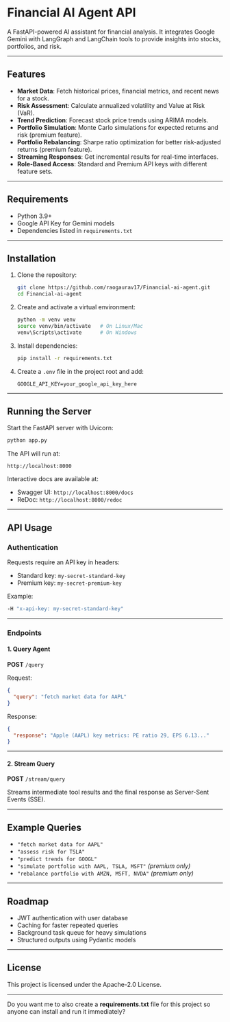 # Financial AI Agent API

A FastAPI-powered AI assistant for financial analysis.
It integrates Google Gemini with LangGraph and LangChain tools to provide insights into stocks, portfolios, and risk.

---

## Features

* **Market Data**: Fetch historical prices, financial metrics, and recent news for a stock.
* **Risk Assessment**: Calculate annualized volatility and Value at Risk (VaR).
* **Trend Prediction**: Forecast stock price trends using ARIMA models.
* **Portfolio Simulation**: Monte Carlo simulations for expected returns and risk (premium feature).
* **Portfolio Rebalancing**: Sharpe ratio optimization for better risk-adjusted returns (premium feature).
* **Streaming Responses**: Get incremental results for real-time interfaces.
* **Role-Based Access**: Standard and Premium API keys with different feature sets.

---

## Requirements

* Python 3.9+
* Google API Key for Gemini models
* Dependencies listed in `requirements.txt`

---

## Installation

1. Clone the repository:

   ```bash
   git clone https://github.com/raogaurav17/Financial-ai-agent.git
   cd Financial-ai-agent
   ```

2. Create and activate a virtual environment:

   ```bash
   python -m venv venv
   source venv/bin/activate   # On Linux/Mac
   venv\Scripts\activate      # On Windows
   ```

3. Install dependencies:

   ```bash
   pip install -r requirements.txt
   ```

4. Create a `.env` file in the project root and add:

   ```
   GOOGLE_API_KEY=your_google_api_key_here
   ```

---

## Running the Server

Start the FastAPI server with Uvicorn:

```bash
python app.py
```

The API will run at:

```
http://localhost:8000
```

Interactive docs are available at:

* Swagger UI: `http://localhost:8000/docs`
* ReDoc: `http://localhost:8000/redoc`

---

## API Usage

### Authentication

Requests require an API key in headers:

* Standard key: `my-secret-standard-key`
* Premium key: `my-secret-premium-key`

Example:

```bash
-H "x-api-key: my-secret-standard-key"
```

---

### Endpoints

#### 1. Query Agent

**POST** `/query`

Request:

```json
{
  "query": "fetch market data for AAPL"
}
```

Response:

```json
{
  "response": "Apple (AAPL) key metrics: PE ratio 29, EPS 6.13..."
}
```

---

#### 2. Stream Query

**POST** `/stream/query`

Streams intermediate tool results and the final response as Server-Sent Events (SSE).

---

## Example Queries

* `"fetch market data for AAPL"`
* `"assess risk for TSLA"`
* `"predict trends for GOOGL"`
* `"simulate portfolio with AAPL, TSLA, MSFT"` *(premium only)*
* `"rebalance portfolio with AMZN, MSFT, NVDA"` *(premium only)*

---

## Roadmap

* JWT authentication with user database
* Caching for faster repeated queries
* Background task queue for heavy simulations
* Structured outputs using Pydantic models

---

## License

This project is licensed under the Apache-2.0 License.

---

Do you want me to also create a **requirements.txt** file for this project so anyone can install and run it immediately?
